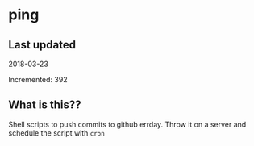 # ping

## Last updated
2018-03-23

Incremented: 392

## What is this??
Shell scripts to push commits to github errday. Throw it on a server and schedule the script with `cron`
